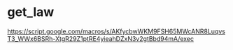 # get_law
https://script.google.com/macros/s/AKfycbwWKM9FSH65MWcANR8LuqvsT3_WWx6BSRh-XtgR29Z1ptRE4yieahDZxN3v2gtBbd94mA/exec
